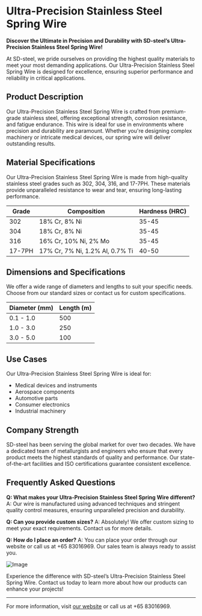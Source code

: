 # Ultra-Precision Stainless Steel Spring Wire

**Discover the Ultimate in Precision and Durability with SD-steel’s Ultra-Precision Stainless Steel Spring Wire!**

At SD-steel, we pride ourselves on providing the highest quality materials to meet your most demanding applications. Our Ultra-Precision Stainless Steel Spring Wire is designed for excellence, ensuring superior performance and reliability in critical applications.

## Product Description
Our Ultra-Precision Stainless Steel Spring Wire is crafted from premium-grade stainless steel, offering exceptional strength, corrosion resistance, and fatigue endurance. This wire is ideal for use in environments where precision and durability are paramount. Whether you're designing complex machinery or intricate medical devices, our spring wire will deliver outstanding results.

## Material Specifications
Our Ultra-Precision Stainless Steel Spring Wire is made from high-quality stainless steel grades such as 302, 304, 316, and 17-7PH. These materials provide unparalleled resistance to wear and tear, ensuring long-lasting performance.

| Grade | Composition | Hardness (HRC) |
|-------|-------------|----------------|
| 302   | 18% Cr, 8% Ni | 35-45          |
| 304   | 18% Cr, 8% Ni | 35-45          |
| 316   | 16% Cr, 10% Ni, 2% Mo | 35-45 |
| 17-7PH | 17% Cr, 7% Ni, 1.2% Al, 0.7% Ti | 40-50 |

## Dimensions and Specifications
We offer a wide range of diameters and lengths to suit your specific needs. Choose from our standard sizes or contact us for custom specifications.

| Diameter (mm) | Length (m) |
|---------------|------------|
| 0.1 - 1.0     | 500        |
| 1.0 - 3.0     | 250        |
| 3.0 - 5.0     | 100        |

## Use Cases
Our Ultra-Precision Stainless Steel Spring Wire is ideal for:
- Medical devices and instruments
- Aerospace components
- Automotive parts
- Consumer electronics
- Industrial machinery

## Company Strength
SD-steel has been serving the global market for over two decades. We have a dedicated team of metallurgists and engineers who ensure that every product meets the highest standards of quality and performance. Our state-of-the-art facilities and ISO certifications guarantee consistent excellence.

## Frequently Asked Questions
**Q: What makes your Ultra-Precision Stainless Steel Spring Wire different?**
A: Our wire is manufactured using advanced techniques and stringent quality control measures, ensuring unparalleled precision and durability.

**Q: Can you provide custom sizes?**
A: Absolutely! We offer custom sizing to meet your exact requirements. Contact us for more details.

**Q: How do I place an order?**
A: You can place your order through our website or call us at +65 83016969. Our sales team is always ready to assist you.

![Image](https://github.com/user-attachments/assets/2567258e-e124-4816-932d-1809bd27ef0b)

Experience the difference with SD-steel’s Ultra-Precision Stainless Steel Spring Wire. Contact us today to learn more about how our products can enhance your projects!

---

For more information, visit [our website](#) or call us at +65 83016969.
